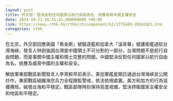 ```yaml
---
layout: post
title: 外交部：堅決反對任何國家以航行自由為名　挑釁威脅中國主權安全
date: 2024-10-21 16:31:41.000000000 +08:00
link: https://news.rthk.hk/rthk/ch/component/k2/1775489-20241021.htm
categories: rthk
---
```


在北京，外交部回應美國「希金斯」號驅逐艦和加拿大「溫哥華」號護衛艦過航台灣海峽，發言人林劍強調台灣是中國領土不可分割的一部分，台灣問題不是航行自由問題，而是事關中國主權和領土完整的問題。中國堅決反對任何國家以航行自由為名，挑釁及威脅中國的主權和安全。

解放軍東部戰區新聞發言人李熹較早前表示，美加軍艦星期日通過台灣海峽並公開炒作，東部戰區組織海空兵力全程跟監警戒，依法依規處置。美方和加方的行為滋擾攪局，破壞台海和平穩定。戰區部隊時刻保持高度戒備，堅決捍衛國家主權安全和地區和平穩定。
